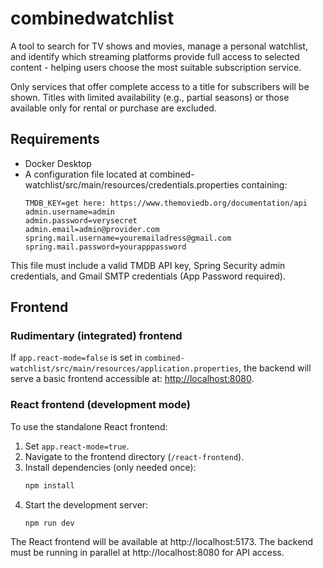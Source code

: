 # combinedwatchlist
A tool to search for TV shows and movies, manage a personal watchlist, and identify which streaming platforms provide full access to selected content - helping users choose the most suitable subscription service.

Only services that offer complete access to a title for subscribers will be shown. Titles with limited availability (e.g., partial seasons) or those available only for rental or purchase are excluded.

## Requirements
- Docker Desktop
- A configuration file located at combined-watchlist/src/main/resources/credentials.properties containing:
    ```properties
    TMDB_KEY=get here: https://www.themoviedb.org/documentation/api
    admin.username=admin
    admin.password=verysecret
    admin.email=admin@provider.com
    spring.mail.username=youremailadress@gmail.com
    spring.mail.password=yourapppassword
    ```
This file must include a valid TMDB API key, Spring Security admin credentials, and Gmail SMTP credentials (App Password required).

## Frontend
### Rudimentary (integrated) frontend
If `app.react-mode=false` is set in `combined-watchlist/src/main/resources/application.properties`, the backend will serve a basic frontend accessible at: [http://localhost:8080](http://localhost:8080).

### React frontend (development mode)
To use the standalone React frontend:

1. Set `app.react-mode=true`.
2. Navigate to the frontend directory (`/react-frontend`).
3. Install dependencies (only needed once):
   ```bash
   npm install
   ```
4. Start the development server:
   ```bash
   npm run dev
   ```
The React frontend will be available at http://localhost:5173. The backend must be running in parallel at http://localhost:8080 for API access.